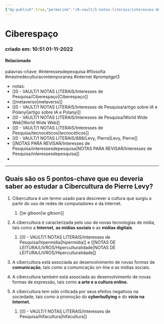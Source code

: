 ```yaml
---
{"dg-publish":true,"permalink":"/0-vault/1-notas-literais/interesses-de-pesquisa/ciberespaco/","tags":["interessesdepesquisa","filosofia","mestredeculturacontemporanea","internet","promptgpt3"],"dgHomeLink":true,"dgShowLocalGraph":true,"dgShowFileTree":true,"dgEnableSearch":true}
---
```


# Ciberespaço
### criado em: 10:51 01-11-2022

#### Relacionado
palavras-chave: #interessesdepesquisa #filosofia #mestredeculturacontemporanea #internet #promptgpt3 
- notas:
- [[0 - VAULT/1 NOTAS LITERAIS/Interesses de Pesquisa/Ciberespaço\|Ciberespaço]]
- [[metaverso\|metaverso]]
- [[0 - VAULT/1 NOTAS LITERAIS/Interesses de Pesquisa/artigo sobre IA e Polanyi\|artigo sobre IA e Polanyi]]
- [[0 - VAULT/1 NOTAS LITERAIS/Interesses de Pesquisa/World Wide Web\|World Wide Web]]
- [[0 - VAULT/1 NOTAS LITERAIS/Interesses de Pesquisa/tecnocéticos\|tecnocéticos]]
- [[0 - VAULT/1 NOTAS LITERAIS/888/Levy, Pierre\|Levy, Pierre]]
- [[NOTAS PARA REVISAR/Interesses de Pesquisa/interessesdepesquisa\|NOTAS PARA REVISAR/Interesses de Pesquisa/interessesdepesquisa]]
- 
---
## Quais são os 5 pontos-chave que eu deveria saber ao estudar a Cibercultura de Pierre Levy?  
  
1. Cibercultura é um termo usado para descrever a cultura que surgiu a partir do uso de redes de computadores e da Internet.  
	1. [[w gibson\|w gibson]]
  
  
2. A cibercultura é caracterizada pelo uso de novas tecnologias de mídia, tais como a **Internet**, **as mídias sociais** e as **mídias digitais**.  
	1. [[0 - VAULT/1 NOTAS LITERAIS/Interesses de Pesquisa/hipermídia\|hipermídia]] e [[NOTAS DE LEITURA/LIVROS/Hiperculturalidade\|NOTAS DE LEITURA/LIVROS/Hiperculturalidade]]
  
  
3. A cibercultura está associada ao desenvolvimento de novas formas de **comunicação**, tais como a comunicação on-line e as mídias sociais.  
  
  
4. A cibercultura também está associada ao desenvolvimento de novas formas de expressão, tais como **a arte e a cultura online.**  
  
  
5. A cibercultura tem sido criticada por seus efeitos negativos na sociedade, tais como a promoção do **cyberbullying** e do **vício na Internet.**  
	1. [[0 - VAULT/1 NOTAS LITERAIS/Interesses de Pesquisa/hifacultura\|hifacultura]]
